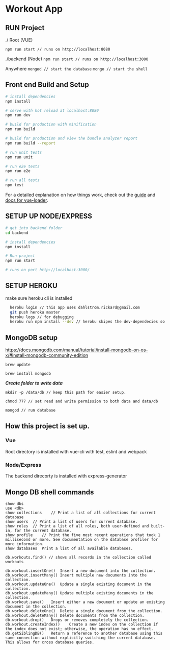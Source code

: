 # Workout App

## RUN Project

./ Root (VUE)

``npm run start // runs on http://localhost:8080``

./backend (Node)
``npm run start // runs on http://localhost:3000``

Anywhere
``mongod // start the database``
``mongo // start the shell	``

## Front end Build and Setup

``` bash
# install dependencies
npm install

# serve with hot reload at localhost:8080
npm run dev

# build for production with minification
npm run build

# build for production and view the bundle analyzer report
npm run build --report

# run unit tests
npm run unit

# run e2e tests
npm run e2e

# run all tests
npm test
```

For a detailed explanation on how things work, check out the [guide](http://vuejs-templates.github.io/webpack/) and [docs for vue-loader](http://vuejs.github.io/vue-loader).



## SETUP UP NODE/EXPRESS

``` bash
# get into backend folder
cd backend

# install dependencies
npm install

# Run project
npm run start

# runs on port http://localhost:3000/
```

## SETUP HEROKU

make sure heroku cli is installed

``` bash
  heroku login // this app uses dahlstrom.rickard@gmail.com
  git push heroku master
  heroku logs // for debugging
  heroku run npm install --dev // heroku skipes the dev-dependecies so this whas helpful
```

## MongoDB setup

https://docs.mongodb.com/manual/tutorial/install-mongodb-on-os-x/#install-mongodb-community-edition

``brew update``

``brew install mongodb``

***Create folder to write data***

``mkdir -p /data/db // keep this path for easier setup. ``

``chmod 777 // set read and write permission to both data and data/db``

``mongod // run database``


## How this project is set up.

### Vue

Root directory is installed with vue-cli with test, eslint and webpack

### Node/Express

The backend direcorty is installed with express-generator



## Mongo DB shell commands
```
show dbs
use <db>
show collections	// Print a list of all collections for current database
show users	// Print a list of users for current database.
show roles	// Print a list of all roles, both user-defined and built-in, for the current database.
show profile	// Print the five most recent operations that took 1 millisecond or more. See documentation on the database profiler for more information.
show databases	Print a list of all available databases.

db.workouts.find() // shows all records in the collection called workouts

db.workout.insertOne()	Insert a new document into the collection.
db.workout.insertMany()	Insert multiple new documents into the collection.
db.workout.updateOne()	Update a single existing document in the collection.
db.workout.updateMany()	Update multiple existing documents in the collection.
db.workout.save()	Insert either a new document or update an existing document in the collection.
db.workout.deleteOne()	Delete a single document from the collection.
db.workout.deleteMany()	Delete documents from the collection.
db.workout.drop()	Drops or removes completely the collection.
db.workout.createIndex()	Create a new index on the collection if the index does not exist; otherwise, the operation has no effect.
db.getSiblingDB()	Return a reference to another database using this same connection without explicitly switching the current database. This allows for cross database queries.
```